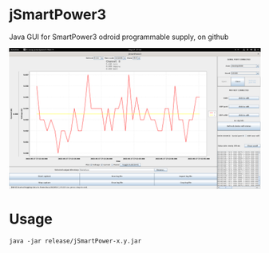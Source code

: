 # jSmartPower3
Java GUI for SmartPower3 odroid programmable supply, on github

![Alt text](images/demo-1.png?raw=true)

# Usage
```
java -jar release/jSmartPower-x.y.jar
```
